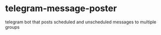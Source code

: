 # telegram-message-poster
telegram bot that posts scheduled and unscheduled messages to multiple groups
